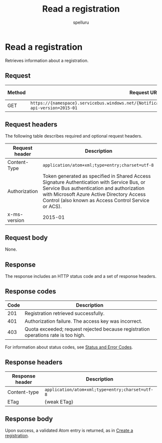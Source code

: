﻿---
title: "Read a registration"
ms.custom: ""
ms.date: "2019-04-05"
ms.prod: "azure"
ms.reviewer: ""
ms.service: "notification-hubs"
ms.suite: ""
ms.tgt_pltfrm: ""
ms.topic: "reference"
author: "spelluru"
ms.author: "spelluru"
manager: "timlt"

---

# Read a registration
Retrieves information about a registration.

## Request

| Method | Request URI | HTTP version |
| ------ | ----------- | ------------ |
| GET | `https://{namespace}.servicebus.windows.net/{NotificationHub}/registrations/<registrationId>?api-version=2015-01` | HTTP/1.1 |

## Request headers

The following table describes required and optional request headers.

| Request header | Description | 
| -------------- | ----------- | 
| Content-Type | `application/atom+xml;type=entry;charset=utf-8` |
| Authorization | Token generated as specified in Shared Access Signature Authentication with Service Bus, or Service Bus authentication and authorization with Microsoft Azure Active Directory Access Control (also known as Access Control Service or ACS). |
| x-ms-version | 2015-01 |

## Request body

None.

## Response

The response includes an HTTP status code and a set of response headers.

## Response codes

| Code | Description |
| ---- | ----------- | 
| 201 | Registration retrieved successfully. |
| 401 | Authorization failure. The access key was incorrect. |
| 403 | Quota exceeded; request rejected because registration operations rate is too high. |


For information about status codes, see [Status and Error Codes](/rest/api/storageservices/Common-REST-API-Error-Codes).

## Response headers

| Response header | Description |
| --------------- | ----------- |
| Content-type | `application/atom+xml;type=entry;charset=utf-8` |
| ETag | {weak ETag} |


## Response body

Upon success, a validated Atom entry is returned, as in [Create a registration](create-registration.md).

